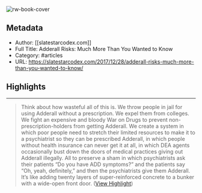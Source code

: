 ![rw-book-cover](https://readwise-assets.s3.amazonaws.com/static/images/article1.be68295a7e40.png)

## Metadata
- Author: [[slatestarcodex.com]]
- Full Title: Adderall Risks: Much More Than You Wanted to Know
- Category: #articles
- URL: https://slatestarcodex.com/2017/12/28/adderall-risks-much-more-than-you-wanted-to-know/

## Highlights
***

> Think about how wasteful all of this is. We throw people in jail for using Adderall without a prescription. We expel them from colleges. We fight an expensive and bloody War on Drugs to prevent non-prescription-holders from getting Adderall. We create a system in which poor people need to stretch their limited resources to make it to a psychiatrist so they can be prescribed Adderall, in which people without health insurance can never get it at all, in which DEA agents occasionally bust down the doors of medical practices giving out Adderall illegally. All to preserve a sham in which psychiatrists ask their patients “Do you have ADD symptoms?” and the patients say “Oh, yeah, definitely,” and then the psychiatrists give them Adderall. It’s like adding twenty layers of super-reinforced concrete to a bunker with a wide-open front door. ([View Highlight](https://instapaper.com/read/1380665240/20108122))

